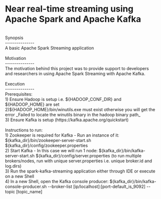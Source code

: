 Near real-time streaming using Apache Spark and Apache Kafka <br />
=============
<br />
Synopsis <br />
---------------
<br />
A basic Apache Spark Streaming application <br /> 
<br />
Motivation <br /> 
---------------
<br />
The motivation behind this project was to provide support to developers and researchers in using Apache Spark Streaming with Apache Kafka. <br />
<br />
Execution <br />
---------------
<br />
Prerequisites: <br />
1) Ensure Hadoop is setup i.e. ${HADOOP_CONF_DIR} and ${HADOOP_HOME} are set <br />
2)${HADOOP_HOME}/bin/winutils.exe must exist otherwise you will get the error _Failed to locate the winutils binary in the hadoop binary path_ <br />
3) Ensure Kafka is setup (https://kafka.apache.org/quickstart) <br />
<br />
Instructions to run: <br />
1) Zookeeper is required for Kafka - Run an instance of it: ${kafka_dir}/bin/zookeeper-server-start.sh ${kafka_dir}/config/zookeeper.properties <br />
2) Start Kafka - In this case we will run 1 node: ${kafka_dir}/bin/kafka-server-start.sh ${kafka_dir}/config/server.properties (to run multiple brokers/nodes, run with unique server.properties i.e. unique broker.id and log.dirs) <br />
3) Run the spark-kafka-streaming application either through IDE or execute on a new Shell <br />
4) In a new Shell, open the Kafka console producer: ${kafka_dir}/bin/kafka-console-producer.sh --broker-list [ip/localhost]:[port-default_is_9092] --topic [topic_name]  <br />
